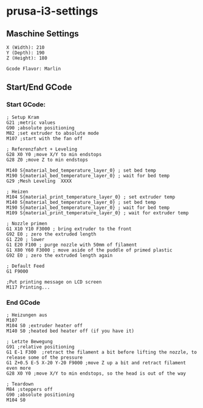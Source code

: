# prusa-i3-settings

## Maschine Settings
	X (Width): 210
	Y (Depth): 190 
	Z (Height): 180

	Gcode Flavor: Marlin

## Start/End GCode
### Start GCode:

	; Setup Kram
	G21 ;metric values
	G90 ;absolute positioning
	M82 ;set extruder to absolute mode
	M107 ;start with the fan off
	
	; Referenzfahrt + Leveling
	G28 X0 Y0 ;move X/Y to min endstops
	G28 Z0 ;move Z to min endstops

	M140 S{material_bed_temperature_layer_0} ; set bed temp
	M190 S{material_bed_temperature_layer_0} ; wait for bed temp
	G29 ;Mesh Leveling  XXXX
	
	; Heizen
	M104 S{material_print_temperature_layer_0} ; set extruder temp
	M140 S{material_bed_temperature_layer_0} ; set bed temp
	M190 S{material_bed_temperature_layer_0} ; wait for bed temp
	M109 S{material_print_temperature_layer_0} ; wait for extruder temp
	
	; Nozzle primen
	G1 X10 Y10 F3000 ; bring extruder to the front
	G92 E0 ; zero the extruded length
	G1 Z20 ; lower
	G1 E20 F100 ; purge nozzle with 50mm of filament
	G1 X80 Y60 F3000 ; move aside of the puddle of primed plastic
	G92 E0 ; zero the extruded length again

	; Default Feed
	G1 F9000
	
	;Put printing message on LCD screen
	M117 Printing...



### End GCode

	; Heizungen aus
	M107
	M104 S0 ;extruder heater off
	M140 S0 ;heated bed heater off (if you have it)
	
	; Letzte Bewegung
	G91 ;relative positioning
	G1 E-1 F300  ;retract the filament a bit before lifting the nozzle, to release some of the pressure
	G1 Z+0.5 E-5 X-20 Y-20 F9000 ;move Z up a bit and retract filament even more
	G28 X0 Y0 ;move X/Y to min endstops, so the head is out of the way
	
	; Teardown
	M84 ;steppers off
	G90 ;absolute positioning
	M104 S0
